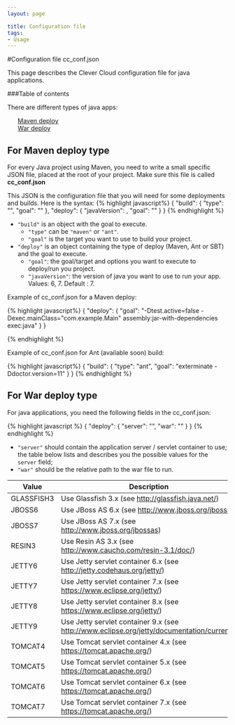 ```yaml
---
layout: page

title: Configuration file
tags:
- Usage
---
```


#Configuration file cc_conf.json

This page describes the Clever Cloud configuration file for java applications.


###Table of contents

There are different types of java apps:

<ul style="list-style:none">
	<li>
		<a href="#for_maven_deploy_type">
			<div class="unselectable " >Maven deploy<span class="unselectable caret pointer-table-content"></span></div>
		</a>
	</li>
	<li>
		<a href="#for_war_deploy_type">
			<div class="unselectable " >War deploy<span class="unselectable caret pointer-table-content"></span></div>
		</a>
	</li>
</ul>

## For Maven deploy type

For every Java project using Maven, you need to write a small specific JSON
file, placed at the root of your project. Make sure this file is called **cc_conf.json**

This JSON is the configuration file that you will need for some deployments and builds. Here is the syntax:
{% highlight javascript%}
    {
        "build": {
            "type": "<string>",
            "goal": "<string>"
        },
        "deploy": {
            "javaVersion": <integer>,
            "goal": "<string>"
        }
    }
{% endhighlight %}


* ``"build"`` is an object with the goal to execute.
  * ``"type"`` can be ``"maven"`` or ``"ant"``.
  * ``"goal"`` is the target you want to use to build your project.
* ``"deploy"`` is an object containing the type of deploy (Maven, Ant or SBT) and the goal to execute.
  * ``"goal"``: the goal/target and options you want to execute to deploy/run you project.
  * ``"javaVersion"``: the version of java you want to use to run your app. Values: 6, 7. Default : 7.

Example of cc_conf.json for a Maven deploy:

{% highlight javascript%}
    {
      "deploy": {
        "goal": "-Dtest.active=false -Dexec.mainClass=\"com.example.Main\" assembly:jar-with-dependencies exec:java"
      }
    }

{% endhighlight %}

Example of cc_conf.json for Ant (available soon) build:

{% highlight javascript%}
    {
      "build": {
        "type": "ant",
        "goal": "exterminate -Ddoctor.version=11"
      }
    }
{% endhighlight %}

## For War deploy type

For java applications, you need the following fields in the cc_conf.json:

{% highlight javascript %}
    {
       "deploy": {
          "server": "<string>",
          "war": "<string>"
       }
    }
{% endhighlight %}

* ``"server"`` should contain the application server / servlet container to use;
  the table below lists and describes you the possible values for the `server`
  field;
* ``"war"`` should be the relative path to the war file to run.

<table class="table table-bordered table-stripped">
	<thead>
		<tr>
			<th>Value</th>
			<th>Description</th>
		</tr>
	</thead>
	<tbody>
		<tr>
			<td>GLASSFISH3</td>
			<td>Use Glassfish 3.x 
			(see <a href="http://glassfish.java.net/">http://glassfish.java.net/</a>)</td>
		</tr>
		<tr>
			<td>JBOSS6</td>
			<td>Use JBoss AS 6.x 
			(see <a href="http://www.jboss.org/jbossas">http://www.jboss.org/jbossas</a></td>
		</tr>
		<tr>
			<td>JBOSS7</td>
			<td>Use JBoss AS 7.x 
			(see <a href="http://www.jboss.org/jbossas">http://www.jboss.org/jbossas</a>) </td>
		</tr>
		<tr>
			<td>RESIN3</td>
			<td>Use Resin AS 3.x (see <a
			href="http://www.caucho.com/resin-3.1/doc/">http://www.caucho.com/resin-3.1/doc/</a>)</td>
		</tr>
		<tr>
			<td>JETTY6</td>
			<td>Use Jetty servlet container 6.x (see <a
			href="http://jetty.codehaus.org/jetty/">http://jetty.codehaus.org/jetty/</a>)</td>
		</tr>
		<tr>
			<td>JETTY7</td>
			<td>Use Jetty servlet container 7.x (see <a
			href="https://www.eclipse.org/jetty/">https://www.eclipse.org/jetty/</a>)</td>
		</tr>
		<tr>
			<td>JETTY8</td>
			<td>Use Jetty servlet container 8.x (see <a
			href="https://www.eclipse.org/jetty/">https://www.eclipse.org/jetty/</a>)</td>
		</tr>
		<tr>
			<td>JETTY9</td>
			<td>Use Jetty servlet container 9.x (see <a
			href="http://www.eclipse.org/jetty/documentation/current/">http://www.eclipse.org/jetty/documentation/current/</a>)</td>
		</tr>
		<tr>
			<td>TOMCAT4</td>
			<td>Use Tomcat servlet container 4.x (see <a
			href="https://tomcat.apache.org/">https://tomcat.apache.org/</a>)</td>
		</tr>
		<tr>
			<td>TOMCAT5</td>
			<td>Use Tomcat servlet container 5.x (see <a
			href="https://tomcat.apache.org/">https://tomcat.apache.org/</a>)</td>
		</tr>
		<tr>
			<td>TOMCAT6</td>
			<td>Use Tomcat servlet container 6.x (see <a
			href="https://tomcat.apache.org/">https://tomcat.apache.org/</a>)</td>
		</tr>
		<tr>
			<td>TOMCAT7</td>
			<td>Use Tomcat servlet container 7.x (see <a
			href="https://tomcat.apache.org/">https://tomcat.apache.org/</a>)</td>
		</tr>
	</tbody>
</table>


<script type="text/javascript">
$('#center a').click(function(){
    $('html, body').animate({
        scrollTop: $( $(this).attr('href') ).offset().top - 0
    }, 500);
    return false;
});
</script>
